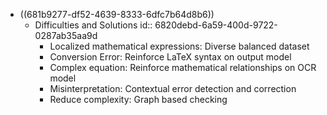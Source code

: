 - ((681b9277-df52-4639-8333-6dfc7b64d8b6))
	- Difficulties and Solutions
	  id:: 6820debd-6a59-400d-9722-0287ab35aa9d
		- Localized mathematical expressions: Diverse balanced dataset
		- Conversion Error: Reinforce LaTeX syntax on output model
		- Complex equation: Reinforce mathematical relationships on OCR model
		- Misinterpretation: Contextual error detection and correction
		- Reduce complexity: Graph based checking